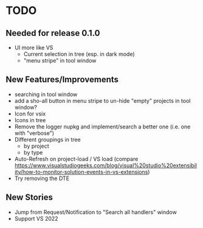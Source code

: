 # TODO

## Needed for release 0.1.0
* UI more like VS
  * Current selection in tree (esp. in dark mode)
  * "menu stripe" in tool window


## New Features/Improvements

* searching in tool window
* add a sho-all button in menu stripe to un-hide "empty" projects in tool window?
* Icon for vsix
* Icons in tree
* Remove the logger nupkg and implement/search a better one (i.e. one with "verbose")
* Different groupings in tree
  * by project
  * by type 
* Auto-Refresh on project-load / VS load (compare https://www.visualstudiogeeks.com/blog/visual%20studio%20extensibility/how-to-monitor-solution-events-in-vs-extensions)
* Try removing the DTE

## New Stories

* Jump from Request/Notification to "Search all handlers" window
* Support VS 2022
